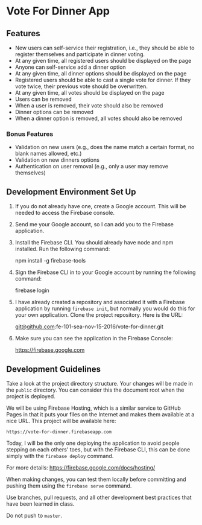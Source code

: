 # Vote For Dinner App

## Features

- New users can self-service their registration, i.e., they should be able to
  register themselves and participate in dinner voting.
- At any given time, all registered users should be displayed on the page
- Anyone can self-service add a dinner option
- At any given time, all dinner options should be displayed on the page
- Registered users should be able to cast a single vote for dinner. If they
  vote twice, their previous vote should be overwritten.
- At any given time, all votes should be displayed on the page
- Users can be removed
- When a user is removed, their vote should also be removed
- Dinner options can be removed
- When a dinner option is removed, all votes should also be removed

### Bonus Features

- Validation on new users (e.g., does the name match a certain format,
  no blank names allowed, etc.)
- Validation on new dinners options
- Authentication on user removal (e.g., only a user may remove themselves)

## Development Environment Set Up

1. If you do not already have one, create a Google account. This will be needed
   to access the Firebase console.

2. Send me your Google account, so I can add you to the Firebase application.

3. Install the Firebase CLI. You should already have node and npm installed.
   Run the following command:

   npm install -g firebase-tools

4. Sign the Firebase CLI in to your Google account by running the
   following command:

   firebase login

5. I have already created a repository and associated it with a Firebase
   application by running ```firebase init```, but normally you would do
   this for your own application. Clone the project repository. Here
   is the URL:

   git@github.com:fe-101-sea-nov-15-2016/vote-for-dinner.git

6. Make sure you can see the application in the Firebase Console:

   https://firebase.google.com

## Development Guidelines

Take a look at the project directory structure. Your changes will be made in
the ```public``` directory. You can consider this the document root when the
project is deployed.

We will be using Firebase Hosting, which is a similar service to GitHub
Pages in that it puts your files on the Internet and makes them
available at a nice URL. This project will be available here:

    https://vote-for-dinner.firebaseapp.com

Today, I will be the only one deploying the application to avoid people
stepping on each others' toes, but with the Firebase CLI, this can
be done simply with the ```firebase deploy``` command.

For more details: https://firebase.google.com/docs/hosting/

When making changes, you can test them locally before committing and pushing
them using the ```firebase serve``` command.

Use branches, pull requests, and all other development best practices that
have been learned in class.

Do not push to ```master```.

